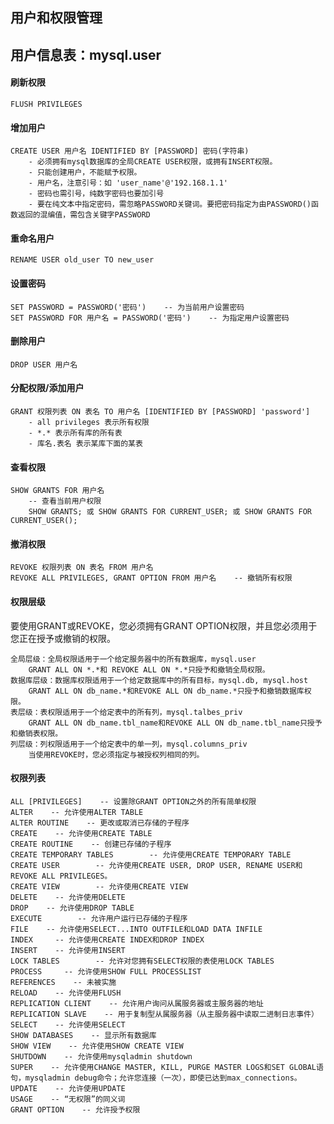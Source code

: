 ## 用户和权限管理



## 用户信息表：mysql.user

#### 刷新权限
    FLUSH PRIVILEGES

#### 增加用户
    CREATE USER 用户名 IDENTIFIED BY [PASSWORD] 密码(字符串)
        - 必须拥有mysql数据库的全局CREATE USER权限，或拥有INSERT权限。
        - 只能创建用户，不能赋予权限。
        - 用户名，注意引号：如 'user_name'@'192.168.1.1'
        - 密码也需引号，纯数字密码也要加引号
        - 要在纯文本中指定密码，需忽略PASSWORD关键词。要把密码指定为由PASSWORD()函数返回的混编值，需包含关键字PASSWORD

#### 重命名用户
    RENAME USER old_user TO new_user

#### 设置密码
    SET PASSWORD = PASSWORD('密码')    -- 为当前用户设置密码
    SET PASSWORD FOR 用户名 = PASSWORD('密码')    -- 为指定用户设置密码

#### 删除用户
    DROP USER 用户名

#### 分配权限/添加用户
    GRANT 权限列表 ON 表名 TO 用户名 [IDENTIFIED BY [PASSWORD] 'password']
        - all privileges 表示所有权限
        - *.* 表示所有库的所有表
        - 库名.表名 表示某库下面的某表

#### 查看权限
    SHOW GRANTS FOR 用户名
        -- 查看当前用户权限
        SHOW GRANTS; 或 SHOW GRANTS FOR CURRENT_USER; 或 SHOW GRANTS FOR CURRENT_USER();

#### 撤消权限
    REVOKE 权限列表 ON 表名 FROM 用户名
    REVOKE ALL PRIVILEGES, GRANT OPTION FROM 用户名    -- 撤销所有权限

#### 权限层级

要使用GRANT或REVOKE，您必须拥有GRANT OPTION权限，并且您必须用于您正在授予或撤销的权限。

    全局层级：全局权限适用于一个给定服务器中的所有数据库，mysql.user
        GRANT ALL ON *.*和 REVOKE ALL ON *.*只授予和撤销全局权限。
    数据库层级：数据库权限适用于一个给定数据库中的所有目标，mysql.db, mysql.host
        GRANT ALL ON db_name.*和REVOKE ALL ON db_name.*只授予和撤销数据库权限。
    表层级：表权限适用于一个给定表中的所有列，mysql.talbes_priv
        GRANT ALL ON db_name.tbl_name和REVOKE ALL ON db_name.tbl_name只授予和撤销表权限。
    列层级：列权限适用于一个给定表中的单一列，mysql.columns_priv
        当使用REVOKE时，您必须指定与被授权列相同的列。

#### 权限列表

    ALL [PRIVILEGES]    -- 设置除GRANT OPTION之外的所有简单权限
    ALTER    -- 允许使用ALTER TABLE
    ALTER ROUTINE    -- 更改或取消已存储的子程序
    CREATE    -- 允许使用CREATE TABLE
    CREATE ROUTINE    -- 创建已存储的子程序
    CREATE TEMPORARY TABLES        -- 允许使用CREATE TEMPORARY TABLE
    CREATE USER        -- 允许使用CREATE USER, DROP USER, RENAME USER和REVOKE ALL PRIVILEGES。
    CREATE VIEW        -- 允许使用CREATE VIEW
    DELETE    -- 允许使用DELETE
    DROP    -- 允许使用DROP TABLE
    EXECUTE        -- 允许用户运行已存储的子程序
    FILE    -- 允许使用SELECT...INTO OUTFILE和LOAD DATA INFILE
    INDEX     -- 允许使用CREATE INDEX和DROP INDEX
    INSERT    -- 允许使用INSERT
    LOCK TABLES        -- 允许对您拥有SELECT权限的表使用LOCK TABLES
    PROCESS     -- 允许使用SHOW FULL PROCESSLIST
    REFERENCES    -- 未被实施
    RELOAD    -- 允许使用FLUSH
    REPLICATION CLIENT    -- 允许用户询问从属服务器或主服务器的地址
    REPLICATION SLAVE    -- 用于复制型从属服务器（从主服务器中读取二进制日志事件）
    SELECT    -- 允许使用SELECT
    SHOW DATABASES    -- 显示所有数据库
    SHOW VIEW    -- 允许使用SHOW CREATE VIEW
    SHUTDOWN    -- 允许使用mysqladmin shutdown
    SUPER    -- 允许使用CHANGE MASTER, KILL, PURGE MASTER LOGS和SET GLOBAL语句，mysqladmin debug命令；允许您连接（一次），即使已达到max_connections。
    UPDATE    -- 允许使用UPDATE
    USAGE    -- “无权限”的同义词
    GRANT OPTION    -- 允许授予权限
